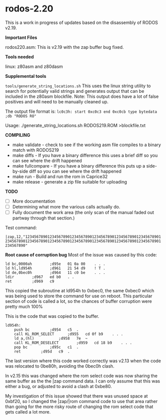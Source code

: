 # rodos-2.20
This is a work in progress of updates based on the disassembly of RODOS v2.19.

**Important Files**

rodos220.asm: This is v2.19 with the zap buffer bug fixed.

**Tools needed**

linux: z80asm and z80dasm

**Supplemental tools**

`tools/generate_string_locations.sh`
This uses the linux string utility to search for potentially valid strings and generates output that can be included in the z80asm blockfile. Note: This output does have a lot of false positives and will need to be manually cleaned up.

The output file format is:
`lc0c3h: start 0xc0c3 end 0xc0cb type bytedata ;db "RODOS RO"`

Usage:
./generate_string_locations.sh RODOS219.ROM  >blockfile.txt

**COMPILING**
- make validate  - check to see if the working asm file compiles to a binary match with RODOS219
- make diffs - If you have a binary difference this uses a brief diff so you can see where the drift happened
- make fullcompare - If you have a binary difference this puts up a side-by-side diff so you can see where the drift happened
- make run - Build and run the rom in Caprice32
- make release - generate a zip file suitable for uploading

**TODO**
* [ ] More documentation
* [ ] Determining what more the various calls actually do.
* [ ] Fully document the work area (the only scan of the manual faded out partway through that section.)

Test command:

`|zap,12,"12345678901234567890123456789012345678901234567890123456789012345678901234567890123456789012345678901234567890123456789012345678901234567890"`

**Root cause of corruption bug**
Most of the issue was caused by this code:
```
ld bc,0000ah		;d95e	01 0a 00 	. . .
ld hl,ld954h		;d961	21 54 d9 	! T .
ld de,0bec0h		;d964	11 c0 be 	. . .
ldir		;d967	ed b0 	. .
ret			;d969	c9
```
This copied the subroutine at ld954h to 0xbec0, the same 0xbec0 which was being used to store the command for use on reboot. This particular section of code is called a lot, so the chances of buffer corruption were pretty much 100%

This is the code that was copied to the buffer.
```
ld954h:
	push bc			;d954	c5 	.
	call KL_ROM_SELECT		;d955	cd 0f b9 	. . .
	ld a,(hl)			;d958	7e 	~
	call KL_ROM_DESELECT		;d959	cd 18 b9 	. . .
	pop bc			;d95c	c1 	.
	ret			;d95d	c9 	.
```
The last version where this code worked correctly was v2.13 when the code was relocated to 0be80h, avoiding the 0bec0h clash.

In v2.15 this was changed where the rom select code was now sharing the same buffer as the the |zap command data. I can only assume that this was either a bug, or adjusted to avoid a clash at 0xbe80.

My investigation of this issue showed that there was unused space at 0xbf20, so I changed the |zap/|rom command code to use that area rather than going for the more risky route of changing the rom select code that gets called a lot more.
